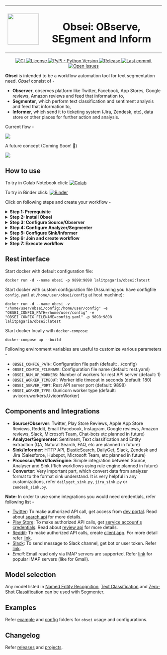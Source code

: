 <p align="center">
    <table style="border-collapse: collapse; border: none;">
        <tr style="border-collapse: collapse; border: none;">
            <th style="border-collapse: collapse; border: none;">
                <img src="https://raw.githubusercontent.com/lalitpagaria/obsei/master/images/logos/obsei_200x200.png" width="100" height="100" />
            </th>
            <th style="border-collapse: collapse; border: none;">
                <h1>Obsei: OBserve, SEgment and Inform</h1>
            </th>
        </tr>
    </table>
</p>

<p align="center">
    <a href="https://github.com/lalitpagaria/obsei/actions">
        <img alt="CI" src="https://github.com/lalitpagaria/obsei/workflows/CI/badge.svg?branch=master">
    </a>
    <a href="https://github.com/lalitpagaria/obsei/blob/master/LICENSE">
        <img alt="License" src="https://img.shields.io/github/license/lalitpagaria/obsei?color=blue">
    </a>
    <a href="https://pypi.org/project/obsei">
        <img src="https://img.shields.io/pypi/pyversions/obsei" alt="PyPI - Python Version" />
    </a>
    <a href="https://pypi.org/project/obsei/">
        <img alt="Release" src="https://img.shields.io/pypi/v/obsei">
    </a>
    <a href="https://github.com/lalitpagaria/obsei/commits/master">
        <img alt="Last commit" src="https://img.shields.io/github/last-commit/lalitpagaria/obsei">
    </a>
    <a href="https://github.com/lalitpagaria/obsei/issues">
        <img alt="Open Issues" src="https://img.shields.io/github/issues/lalitpagaria/obsei">
    </a>
</p>

**Obsei** is intended to be a workflow automation tool for text segmentation need. *Obsei* consist of -
 - **Observer**, observes platform like Twitter, Facebook, App Stores, Google reviews, Amazon reviews and feed that information to,
 - **Segmenter**, which perform text classification and sentiment analysis and feed that information to,
 - **Informer**, which send it to ticketing system (Jira, Zendesk, etc), data store or other places for further action and analysis.

Current flow -

![](https://raw.githubusercontent.com/lalitpagaria/obsei/master/images/Obsei-flow-diagram.png)

A future concept (Coming Soon! :slightly_smiling_face:)

![](https://raw.githubusercontent.com/lalitpagaria/obsei/master/images/Obsei-future-concept.png)


## How to use

To try in Colab Notebook click: [![Colab](https://colab.research.google.com/assets/colab-badge.svg)](https://colab.research.google.com/github/lalitpagaria/obsei/blob/master/example/Obsei_playstore_classification_logger_example.ipynb)

To try in Binder click: [![Binder](https://mybinder.org/badge_logo.svg)](https://mybinder.org/v2/gh/lalitpagaria/obsei/HEAD?filepath=example%2FObsei_playstore_classification_logger_example.ipynb)

Click on following steps and create your workflow -

<details><summary><b>Step 1: Prerequisite</b></summary>

Install following if system do not have -
 - Install [Python 3.7+](https://www.python.org/downloads/)
 - Install [PIP](https://pip.pypa.io/en/stable/installing/)
</details>

<details><summary><b>Step 2: Install Obsei</b></summary>

Install via PyPi:
```shell
pip install obsei
```
Install from master branch (if you want to try the latest features):
```shell
git clone https://github.com/lalitpagaria/obsei.git
cd obsei
pip install --editable .
```
</details>
<details><summary><b>Step 3: Configure Source/Observer</b></summary>

<table ><tbody ><tr></tr><tr>
<td><details ><summary><img style="vertical-align:middle;margin:2px 10px" src="https://raw.githubusercontent.com/lalitpagaria/obsei/master/images/logos/twitter.png" width="20" height="20"><b>Twitter</b></summary><hr>

 ```python
from obsei.source.twitter_source import TwitterCredentials, TwitterSource, TwitterSourceConfig

# initialize twitter source config
source_config = TwitterSourceConfig(
    keywords=["issue"], # Keywords, @user or #hashtags
    lookup_period="1h", # Lookup period from current time, format: `<number><d|h|m>` (day|hour|minute)
    credential=TwitterCredentials(
        # Enter your twitter consumer key and secret. Get it from https://developer.twitter.com/en/apply-for-access
        consumer_key="<twitter_consumer_key>",
        consumer_secret="<twitter_consumer_secret>"
    )
)

# initialize tweets retriever
source = TwitterSource()
```
</details>
</td>
</tr>
<tr>
<td><details ><summary><img style="vertical-align:middle;margin:2px 10px" src="https://raw.githubusercontent.com/lalitpagaria/obsei/master/images/logos/gmail.png" width="20" height="20"><b>Email</b></summary><hr>

 ```python
from obsei.source.email_source import EmailConfig, EmailCredInfo, EmailSource

# initialize email source config
source_config = EmailConfig(
    # List of IMAP servers for most commonly used email providers
    # https://www.systoolsgroup.com/imap/
    # Also, if you're using a Gmail account then make sure you allow less secure apps on your account -
    # https://myaccount.google.com/lesssecureapps?pli=1
    # Also enable IMAP access -
    # https://mail.google.com/mail/u/0/#settings/fwdandpop
    imap_server="imap.gmail.com", # Enter IMAP server
    cred_info=EmailCredInfo(
        # Enter your email account username and password
        username="<email_username>",
        password="<email_password>"
    ),
    lookup_period="1h" # Lookup period from current time, format: `<number><d|h|m>` (day|hour|minute)
)

# initialize email retriever
source = EmailSource()
```
</details>
</td>
</tr>
<tr>
<td><details ><summary><img style="vertical-align:middle;margin:2px 10px" src="https://raw.githubusercontent.com/lalitpagaria/obsei/master/images/logos/appstore.png" width="20" height="20"><b>AppStore Reviews Scrapper</b></summary><hr>

 ```python
from obsei.source.appstore_scrapper import AppStoreScrapperConfig, AppStoreScrapperSource

# initialize app store source config
source_config = AppStoreScrapperConfig(
    # Need two parameters app_id and country. 
    # `app_id` can be found at the end of the url of app in app store. 
    # For example - https://apps.apple.com/us/app/xcode/id497799835
    # `310633997` is the app_id for xcode and `us` is country.
    countries=["us"],
    app_id="310633997",
    lookup_period="1h" # Lookup period from current time, format: `<number><d|h|m>` (day|hour|minute)
)


# initialize app store reviews retriever
source = AppStoreScrapperSource()
```
</details>
</td>
</tr>
<tr>
<td><details ><summary><img style="vertical-align:middle;margin:2px 10px" src="https://raw.githubusercontent.com/lalitpagaria/obsei/master/images/logos/playstore.png" width="20" height="20"><b>Play Store Reviews Scrapper</b></summary><hr>

 ```python
from obsei.source.playstore_scrapper import PlayStoreScrapperConfig, PlayStoreScrapperSource

# initialize play store source config
source_config = PlayStoreScrapperConfig(
    # Need two parameters package_name and country. 
    # `package_name` can be found at the end of the url of app in play store. 
    # For example - https://play.google.com/store/apps/details?id=com.google.android.gm&hl=en&gl=US
    # `com.google.android.gm` is the package_name for xcode and `us` is country.
    countries=["us"],
    package_name="com.google.android.gm",
    lookup_period="1h" # Lookup period from current time, format: `<number><d|h|m>` (day|hour|minute)
)

# initialize play store reviews retriever
source = PlayStoreScrapperSource()
```
</details>
</td>
</tr>
<tr>
<td><details ><summary><img style="vertical-align:middle;margin:2px 10px" src="https://raw.githubusercontent.com/lalitpagaria/obsei/master/images/logos/reddit.png" width="20" height="20"><b>Reddit</b></summary><hr>

 ```python
from obsei.source.reddit_source import RedditConfig, RedditSource, RedditCredInfo

# initialize reddit source config
# Credentials will be fetched from env variable named reddit_client_id and reddit_client_secret
source_config = RedditConfig(
    subreddits=["wallstreetbets"], # List of subreddits
    # Reddit account username and password
    # You can also enter reddit client_id and client_secret or refresh_token
    # Create credential at https://www.reddit.com/prefs/apps
    # Also refer https://praw.readthedocs.io/en/latest/getting_started/authentication.html
    # Currently Password Flow, Read Only Mode and Saved Refresh Token Mode are supported
    cred_info=RedditCredInfo(
        username="<reddit_username>",
        password="<reddit_password>"
    ),
    lookup_period="1h" # Lookup period from current time, format: `<number><d|h|m>` (day|hour|minute)
)

# initialize reddit retriever
source = RedditSource()
```
</details>
</td>
</tr>
<tr>
<td><details ><summary><img style="vertical-align:middle;margin:2px 10px" src="https://raw.githubusercontent.com/lalitpagaria/obsei/master/images/logos/reddit.png" width="20" height="20"><b>Reddit Scrapper</b></summary><hr>

<i>Note: Reddit heavily rate limit scrappers, hence use it to fetch small data during long period</i>

 ```python
from obsei.source.reddit_scrapper import RedditScrapperConfig, RedditScrapperSource

# initialize reddit scrapper source config
source_config = RedditScrapperConfig(
    # Reddit subreddit, search etc rss url. For proper url refer following link -
    # Refer https://www.reddit.com/r/pathogendavid/comments/tv8m9/pathogendavids_guide_to_rss_and_reddit/
    url="https://www.reddit.com/r/wallstreetbets/comments/.rss?sort=new",
    lookup_period="1h" # Lookup period from current time, format: `<number><d|h|m>` (day|hour|minute)
)

# initialize reddit retriever
source = RedditScrapperSource()
```
</details>
</td>
</tr>
</tbody>
</table>

</details>

<details><summary><b>Step 4: Configure Analyzer/Segmenter</b></summary>

<table ><tbody ><tr></tr><tr>
<td><details ><summary><img style="vertical-align:middle;margin:2px 10px" src="https://raw.githubusercontent.com/lalitpagaria/obsei/master/images/logos/classification.png" width="20" height="20"><b>Text Classification</b></summary><hr>

Text classification, classify text into user provided categories.
 ```python
from obsei.analyzer.classification_analyzer import ClassificationAnalyzerConfig, ZeroShotClassificationAnalyzer

# initialize classification analyzer config
# It can also detect sentiments if "positive" and "negative" labels are added.
analyzer_config=ClassificationAnalyzerConfig(
    labels=["service", "delay", "performance"],
)

# initialize classification analyzer
# For supported models refer https://huggingface.co/models?filter=zero-shot-classification
text_analyzer = ZeroShotClassificationAnalyzer(
    model_name_or_path="joeddav/bart-large-mnli-yahoo-answers"
)
```
</details>
</td>
</tr>
<tr>
<td><details ><summary><img style="vertical-align:middle;margin:2px 10px" src="https://raw.githubusercontent.com/lalitpagaria/obsei/master/images/logos/sentiment.png" width="20" height="20"><b>Sentiment Analyzer</b></summary><hr>

Sentiment Analyzer, detect the sentiment of the text. Text classification can also perform sentiment analysis but if you don't want to use heavy-duty NLP model then use less resource hungry dictionary based Vader Sentiment detector.
 ```python
from obsei.analyzer.sentiment_analyzer import VaderSentimentAnalyzer

# Vader does not need any configuration settings
analyzer_config=None

# initialize vader sentiment analyzer
text_analyzer = VaderSentimentAnalyzer()
```
</details>
</td>
</tr>
<tr>
<td><details ><summary><img style="vertical-align:middle;margin:2px 10px" src="https://raw.githubusercontent.com/lalitpagaria/obsei/master/images/logos/ner.png" width="20" height="20"><b>NER Analyzer</b></summary><hr>

NER (Named-Entity Recognition) Analyzer, extract information and classify named entities mentioned in text into pre-defined categories such as person names, organizations, locations, medical codes, time expressions, quantities, monetary values, percentages, etc
 ```python
from obsei.analyzer.ner_analyzer import NERAnalyzer

# NER analyzer does not need configuration settings
analyzer_config=None

# initialize ner analyzer
# For supported models refer https://huggingface.co/models?filter=token-classification
text_analyzer = NERAnalyzer(
    model_name_or_path="elastic/distilbert-base-cased-finetuned-conll03-english"
)
```
</details>
</td>
</tr>
<tr>
<td><details ><summary><img style="vertical-align:middle;margin:2px 10px" src="https://raw.githubusercontent.com/lalitpagaria/obsei/master/images/logos/translator.png" width="20" height="20"><b>Translator</b></summary><hr>

 ```python
from obsei.analyzer.translation_analyzer import TranslationAnalyzer

# Translator does not need analyzer config
analyzer_config = None

# initialize translator
analyzer = TranslationAnalyzer(
    model_name_or_path="Helsinki-NLP/opus-mt-hi-en"
)
```
</details>
</td>
</tr>
<tr>
<td><details ><summary><img style="vertical-align:middle;margin:2px 10px" src="https://raw.githubusercontent.com/lalitpagaria/obsei/master/images/logos/dummy.png" width="20" height="20"><b>Dummy Analyzer</b></summary><hr>

Dummy Analyzer, do nothing it simply used for transforming input (AnalyzerRequest) to output (AnalyzerResponse) also adding user supplied dummy data.
 ```python
from obsei.analyzer.dummy_analyzer import DummyAnalyzer, DummyAnalyzerConfig

# initialize dummy analyzer's configuration settings
analyzer_config = DummyAnalyzerConfig()

# initialize dummy analyzer
analyzer = DummyAnalyzer()
```
</details>
</td>
</tr>
</tbody>
</table>

</details>

<details><summary><b>Step 5: Configure Sink/Informer</b></summary>

<table ><tbody ><tr></tr><tr>
<td><details ><summary><img style="vertical-align:middle;margin:2px 10px" src="https://raw.githubusercontent.com/lalitpagaria/obsei/master/images/logos/slack.png" width="20" height="20"><b>Slack</b></summary><hr>

 ```python
from obsei.sink.slack_sink import SlackSink, SlackSinkConfig

# initialize slack sink config
sink_config = SlackSinkConfig(
    # Provide slack bot/app token
    # For more detail refer https://slack.com/intl/en-de/help/articles/215770388-Create-and-regenerate-API-tokens
    slack_token="<Slack_app_token>",
    # To get channel id refer https://stackoverflow.com/questions/40940327/what-is-the-simplest-way-to-find-a-slack-team-id-and-a-channel-id
    channel_id="C01LRS6CT9Q"
)

# initialize slack sink
sink = SlackSink()
```
</details>
</td>
</tr>
<tr>
<td><details ><summary><img style="vertical-align:middle;margin:2px 10px" src="https://raw.githubusercontent.com/lalitpagaria/obsei/master/images/logos/zendesk.png" width="20" height="20"><b>Zendesk</b></summary><hr>

 ```python
from obsei.sink.zendesk_sink import ZendeskSink, ZendeskSinkConfig, ZendeskCredInfo

# initialize zendesk sink config
sink_config = ZendeskSinkConfig(
    # For custom domain refer http://docs.facetoe.com.au/zenpy.html#custom-domains
    # Mainly you can do this by setting the environment variables:
    # ZENPY_FORCE_NETLOC
    # ZENPY_FORCE_SCHEME (default to https)
    # when set it will force request on:
    # {scheme}://{netloc}/endpoint
    # provide zendesk domain
    domain="zendesk.com",
    # provide subdomain if you have one
    subdomain=None,
    # Enter zendesk user details
    cred_info=ZendeskCredInfo(
        email="<zendesk_user_email>",
        password="<zendesk_password>"
    )
)

# initialize zendesk sink
sink = ZendeskSink()
```
</details>
</td>
</tr>
<tr>
<td><details ><summary><img style="vertical-align:middle;margin:2px 10px" src="https://raw.githubusercontent.com/lalitpagaria/obsei/master/images/logos/jira.png" width="20" height="20"><b>Jira</b></summary><hr>

 ```python
from obsei.sink.jira_sink import JiraSink, JiraSinkConfig

# For testing purpose you can start jira server locally
# Refer https://developer.atlassian.com/server/framework/atlassian-sdk/atlas-run-standalone/

# initialize Jira sink config
sink_config = JiraSinkConfig(
    url="http://localhost:2990/jira", # Jira server url
     # Jira username & password for user who have permission to create issue
    username="<username>",
    password="<password>",
    # Which type of issue to be created
    # For more information refer https://support.atlassian.com/jira-cloud-administration/docs/what-are-issue-types/
    issue_type={"name": "Task"},
    # Under which project issue to be created
    # For more information refer https://support.atlassian.com/jira-software-cloud/docs/what-is-a-jira-software-project/
    project={"key": "CUS"},
)

# initialize Jira sink
sink = JiraSink()
```
</details>
</td>
</tr>
<tr>
<td><details ><summary><img style="vertical-align:middle;margin:2px 10px" src="https://raw.githubusercontent.com/lalitpagaria/obsei/master/images/logos/elastic.png" width="20" height="20"><b>ElasticSearch</b></summary><hr>

 ```python
from obsei.sink.elasticsearch_sink import ElasticSearchSink, ElasticSearchSinkConfig

# For testing purpose you can start Elasticsearch server locally via docker
# `docker run -d --name elasticsearch -p 9200:9200 -e "discovery.type=single-node" elasticsearch:7.9.2`

# initialize Elasticsearch sink config
sink_config = ElasticSearchSinkConfig(
    # Elasticsearch server hostname
    host="localhost",
    # Elasticsearch server port
    port=9200,
    # Index name, it will create if not exist
    index_name="test",
)

# initialize Elasticsearch sink
sink = ElasticSearchSink()
```
</details>
</td>
</tr>
<tr>
<td><details ><summary><img style="vertical-align:middle;margin:2px 10px" src="https://raw.githubusercontent.com/lalitpagaria/obsei/master/images/logos/http_api.png" width="20" height="20"><b>Http</b></summary><hr>

 ```python
from obsei.sink.http_sink import HttpSink, HttpSinkConfig

# For testing purpose you can create mock http server via postman
# For more details refer https://learning.postman.com/docs/designing-and-developing-your-api/mocking-data/setting-up-mock/

# initialize http sink config (Currently only POST call is supported)
sink_config = HttpSinkConfig(
    # provide http server uri
    url="https://localhost:8080/api/path",
    # Here you can add headers you would like to pass with request
    headers={
        "Content-type": "application/json"
    }
)

# To modify or converting the payload, create convertor class
# Refer obsei.sink.dailyget_sink.PayloadConvertor for example

# initialize http sink
sink = HttpSink()
```
</details>
</td>
</tr>
<tr>
<td><details ><summary><img style="vertical-align:middle;margin:2px 10px" src="https://raw.githubusercontent.com/lalitpagaria/obsei/master/images/logos/logger.png" width="20" height="20"><b>Logger</b></summary><hr>

This is useful for testing and dry run checking of pipeline.
 ```python
from obsei.sink.logger_sink import LoggerSink, LoggerSinkConfig
import logging
import sys

logger = logging.getLogger("Obsei")
logging.basicConfig(stream=sys.stdout, level=logging.INFO)

# initialize logger sink config
sink_config = LoggerSinkConfig(
    logger=logger,
    level=logging.INFO
)

# initialize logger sink
sink = LoggerSink()
```
</details>
</td>
</tr>
</tbody>
</table>

</details>

<details><summary><b>Step 6: Join and create workflow</b></summary>

`source` will fetch data from selected the source, then feed that to `analyzer` for processing, whose output we feed into `sink` to get notified at that sink.
```python
# Uncomment if you want logger
# import logging
# import sys
# logger = logging.getLogger(__name__)
# logging.basicConfig(stream=sys.stdout, level=logging.INFO)

# This will fetch information from configured source ie twitter, app store etc
source_response_list = source.lookup(source_config)

# Uncomment if you want to log source response
# for idx, source_response in enumerate(source_response_list):
#     logger.info(f"source_response#'{idx}'='{source_response.__dict__}'")

# This will execute analyzer (Sentiment, classification etc) on source data with provided analyzer_config
analyzer_response_list = text_analyzer.analyze_input(
    source_response_list=source_response_list,
    analyzer_config=analyzer_config
)

# Uncomment if you want to log analyzer response
# for idx, an_response in enumerate(analyzer_response_list):
#    logger.info(f"analyzer_response#'{idx}'='{an_response.__dict__}'")

# This will send analyzed output to configure sink ie Slack, Zendesk etc
sink_response_list = sink.send_data(analyzer_response_list, sink_config)

# Uncomment if you want to log sink response
# for sink_response in sink_response_list:
#     if sink_response is not None:
#         logger.info(f"sink_response='{sink_response}'")
```
</details>

<details><summary><b>Step 7: Execute workflow</b></summary>
Copy code snippets from <b>Step 3</b> to <b>Step 6</b> into python file for example <code>example.py</code> and execute following command -

```shell
python example.py
```
</details>

## Rest interface
Start docker with default configuration file:
```shell
docker run -d --name obesi -p 9898:9898 lalitpagaria/obsei:latest
```
Start docker with custom configuration file (Assuming you have configfile `config.yaml` at `/home/user/obsei/config` at host machine):
```shell
docker run -d --name obesi -v "/home/user/obsei/config:/home/user/config" -e "OBSEI_CONFIG_PATH=/home/user/config" -e "OBSEI_CONFIG_FILENAME=config.yaml" -p 9898:9898 lalitpagaria/obsei:latest
```
Start docker locally with `docker-compose`:
```shell
docker-compose up --build
```
Following environment variables are useful to customize various parameters -
- `OBSEI_CONFIG_PATH`: Configuration file path (default: ../config)
- `OBSEI_CONFIG_FILENAME`: Configuration file name (default: rest.yaml)
- `OBSEI_NUM_OF_WORKERS`: Number of workers for rest API server (default: 1)
- `OBSEI_WORKER_TIMEOUT`: Worker idle timeout in seconds (default: 180)
- `OBSEI_SERVER_PORT`: Rest API server port (default: 9898)
- `OBSEI_WORKER_TYPE`: Gunicorn worker type (default: uvicorn.workers.UvicornWorker)

## Components and Integrations

- **Source/Observer**: Twitter, Play Store Reviews, Apple App Store Reviews, Reddit, Email (Facebook, Instagram, Google reviews, Amazon reviews, Slack, Microsoft Team, Chat-bots etc planned in future)
- **Analyzer/Segmenter**: Sentiment, Text classification and Entity extraction (QA, Natural Search, FAQ, etc are planned in future)
- **Sink/Informer**: HTTP API, ElasticSearch, DailyGet, Slack, Zendesk and Jira (Salesforce, Hubspot, Microsoft Team, etc planned in future)
- **Processor/WorkflowEngine**: Simple integration between Source, Analyser and Sink (Rich workflows using rule engine planned in future)
- **Convertor**: Very important part, which convert data from analyzer format to the format sink understand. It is very helpful in any customizations, refer `dailyget_sink.py`, `jira_sink.py` or `zendesk_sink.py`.

**Note:** In order to use some integrations you would need credentials, refer following list -
- [Twitter](https://twitter.com/): To make authorized API call, get access from [dev portal](https://developer.twitter.com/en/apply-for-access). Read about [search api](https://developer.twitter.com/en/docs/twitter-api/tweets/search/introduction) for more details. 
- [Play Store](https://play.google.com/): To make authorized API calls, get [service account's credentials](https://developers.google.com/identity/protocols/oauth2/service-account). Read about [review api](https://googleapis.github.io/google-api-python-client/docs/dyn/androidpublisher_v3.reviews.html) for more details.
- [Reddit](https://www.reddit.com/): To make authorized API calls, create [client app](https://www.reddit.com/prefs/apps). For more detail refer [link](https://praw.readthedocs.io/en/latest/getting_started/authentication.html).
- [Slack](https://slack.com/): To send message to Slack channel, get bot or user token. Refer [link](https://api.slack.com/authentication/token-types#bot).
- *Email*: Email read only via IMAP servers are supported. Refer [link](https://www.systoolsgroup.com/imap/) for popular IMAP servers (like for Gmail).

## Model selection
Any model listed in [Named Entity Recognition](https://huggingface.co/models?filter=token-classification), [Text Classification](https://huggingface.co/models?filter=text-classification) and [Zero-Shot Classification](https://huggingface.co/models?filter=zero-shot-classification) can be used with Segmenter.

## Examples
Refer [example](https://github.com/lalitpagaria/obsei/tree/master/example) and [config](https://github.com/lalitpagaria/obsei/tree/master/config) folders for `obsei` usage and configurations.

## Changelog
Refer [releases](https://github.com/lalitpagaria/obsei/releases) and [projects](https://github.com/lalitpagaria/obsei/projects).
